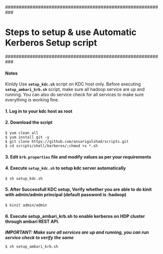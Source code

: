 ###########################################################
#  Steps to setup & use Automatic Kerberos Setup script   #
###########################################################

#### Notes
Kinldy Use __`setup_kdc.sh`__ script on KDC host only.
Before executing __`setup_ambari_krb.sh`__ script, make sure all hadoop service are up and running. You can also do service check for all services to make sure everything is working fine.

#### 1. Log in to your kdc host as root

#### 2. Download the script
```
$ yum clean all
$ yum install git -y
$ git clone https://github.com/ansarigulshad/scripts.git
$ cd scripts/shell/kerberos/;chmod +x *.sh
```
#### 3. Edit `krb.properties` file and modify values as per your requirements

#### 4. Execute `setup_kdc.sh` to setup kdc server automatically
```
$ sh setup_kdc.sh
```

#### 5. After Successfull KDC setup, Verify whether you are able to do kinit with admin/admin principal (default password is :hadoop)

```
$ kinit admin/admin
```

#### 6. Execute setup_ambari_krb.sh to enable kerberos on HDP cluster through ambari REST API.

___IMPORTANT: Make sure all services are up and running, you can run service check to verify the same___
```
$ sh setup_ambari_krb.sh
```


